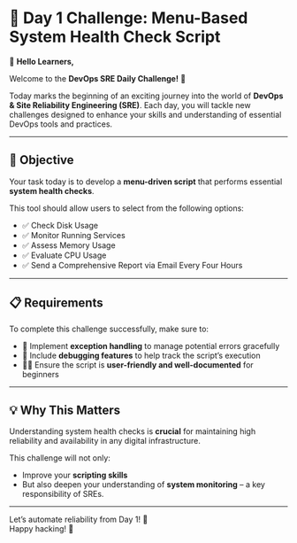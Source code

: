 # 📅 Day 1 Challenge: Menu-Based System Health Check Script

👋 **Hello Learners,**

Welcome to the **DevOps SRE Daily Challenge!** 🎉

Today marks the beginning of an exciting journey into the world of **DevOps & Site Reliability Engineering (SRE)**. Each day, you will tackle new challenges designed to enhance your skills and understanding of essential DevOps tools and practices.

---

## 🎯 Objective

Your task today is to develop a **menu-driven script** that performs essential **system health checks**.

This tool should allow users to select from the following options:

- ✅ Check Disk Usage  
- ✅ Monitor Running Services  
- ✅ Assess Memory Usage  
- ✅ Evaluate CPU Usage  
- ✅ Send a Comprehensive Report via Email Every Four Hours  

---

## 📋 Requirements

To complete this challenge successfully, make sure to:

- 🔁 Implement **exception handling** to manage potential errors gracefully  
- 🐛 Include **debugging features** to help track the script’s execution  
- 👨‍🏫 Ensure the script is **user-friendly and well-documented** for beginners  

---

## 💡 Why This Matters

Understanding system health checks is **crucial** for maintaining high reliability and availability in any digital infrastructure.

This challenge will not only:
- Improve your **scripting skills**
- But also deepen your understanding of **system monitoring** – a key responsibility of SREs.

---

Let’s automate reliability from Day 1! 💪  
Happy hacking! 🚀